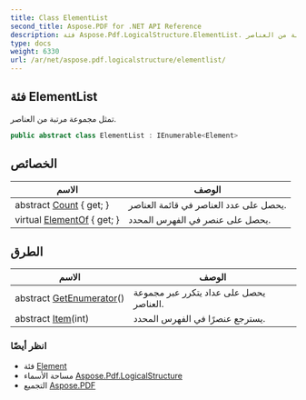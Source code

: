 ```yaml
---
title: Class ElementList
second_title: Aspose.PDF for .NET API Reference
description: فئة Aspose.Pdf.LogicalStructure.ElementList. تمثل مجموعة مرتبة من العناصر
type: docs
weight: 6330
url: /ar/net/aspose.pdf.logicalstructure/elementlist/
---
```

## فئة ElementList

تمثل مجموعة مرتبة من العناصر.

```csharp
public abstract class ElementList : IEnumerable<Element>
```

## الخصائص

| الاسم | الوصف |
| --- | --- |
| abstract [Count](../../aspose.pdf.logicalstructure/elementlist/count/) { get; } | يحصل على عدد العناصر في قائمة العناصر. |
| virtual [ElementOf](../../aspose.pdf.logicalstructure/elementlist/elementof/) { get; } | يحصل على عنصر في الفهرس المحدد. |

## الطرق

| الاسم | الوصف |
| --- | --- |
| abstract [GetEnumerator](../../aspose.pdf.logicalstructure/elementlist/getenumerator/)() | يحصل على عداد يتكرر عبر مجموعة العناصر. |
| abstract [Item](../../aspose.pdf.logicalstructure/elementlist/item/)(int) | يسترجع عنصرًا في الفهرس المحدد. |

### انظر أيضًا

* فئة [Element](../element/)
* مساحة الأسماء [Aspose.Pdf.LogicalStructure](../../aspose.pdf.logicalstructure/)
* التجميع [Aspose.PDF](../../)